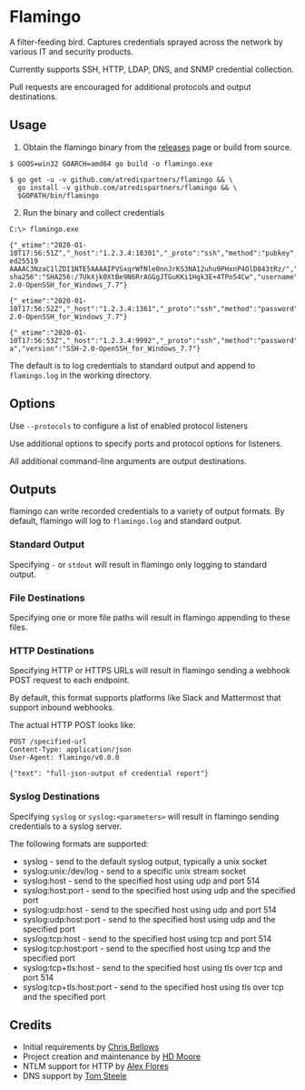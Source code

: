 # Flamingo 

A filter-feeding bird. Captures credentials sprayed across the network by various IT and security products.

Currently supports SSH, HTTP, LDAP, DNS, and SNMP credential collection.

Pull requests are encouraged for additional protocols and output destinations.

## Usage

1. Obtain the flamingo binary from the [releases](https://github.com/atredispartners/flamingo/releases) page or build from source.

```
$ GOOS=win32 GOARCH=amd64 go build -o flamingo.exe
```

```
$ go get -u -v github.com/atredispartners/flamingo && \
  go install -v github.com/atredispartners/flamingo && \
  $GOPATH/bin/flamingo
```

2. Run the binary and collect credentials
```
C:\> flamingo.exe

{"_etime":"2020-01-10T17:56:51Z","_host":"1.2.3.4:18301","_proto":"ssh","method":"pubkey","pubkey":"ssh-ed25519 AAAAC3NzaC1lZDI1NTE5AAAAIPVSxqrWfNle0nnJrKS3NA12uhu9PHxnP4OlD843tRz/","pubkey-sha256":"SHA256:/7UkXjk0XtBe9N6RrAGGgJTGuKKi1Hgk3E+4TPo54Cw","username":"devuser","version":"SSH-2.0-OpenSSH_for_Windows_7.7"}

{"_etime":"2020-01-10T17:56:52Z","_host":"1.2.3.4:1361","_proto":"ssh","method":"password","password":"SuperS3kr3t^!","username":"root","version":"SSH-2.0-OpenSSH_for_Windows_7.7"}

{"_etime":"2020-01-10T17:56:53Z","_host":"1.2.3.4:9992","_proto":"ssh","method":"password","password":"DefaultPotato","username":"vulnscan-a","version":"SSH-2.0-OpenSSH_for_Windows_7.7"}

```

The default is to log credentials to standard output and append to `flamingo.log` in the working directory.

## Options

Use `--protocols` to configure a list of enabled protocol listeners

Use additional options to specify ports and protocol options for listeners.

All additional command-line arguments are output destinations.

## Outputs

flamingo can write recorded credentials to a variety of output formats. By default, flamingo will log to `flamingo.log` and standard output.

### Standard Output

Specifying `-` or `stdout` will result in flamingo only logging to standard output.

### File Destinations

Specifying one or more file paths will result in flamingo appending to these files.

### HTTP Destinations

Specifying HTTP or HTTPS URLs will result in flamingo sending a webhook POST request to each endpoint.

By default, this format supports platforms like Slack and Mattermost that support inbound webhooks.

The actual HTTP POST looks like:

```
POST /specified-url
Content-Type: application/json
User-Agent: flamingo/v0.0.0

{"text": "full-json-output of credential report"}
```

### Syslog Destinations

Specifying `syslog` or `syslog:<parameters>` will result in flamingo sending credentials to a syslog server.

The following formats are supported:

 * syslog - send to the default syslog output, typically a unix socket
 * syslog:unix:/dev/log - send to a specific unix stream socket
 * syslog:host - send to the specified host using udp and port 514
 * syslog:host:port - send to the specified host using udp and the specified port
 * syslog:udp:host - send to the specified host using udp and port 514
 * syslog:udp:host:port - send to the specified host using udp and the specified port
 * syslog:tcp:host - send to the specified host using tcp and port 514
 * syslog:tcp:host:port - send to the specified host using tcp and the specified port
 * syslog:tcp+tls:host - send to the specified host using tls over tcp and port 514
 * syslog:tcp+tls:host:port - send to the specified host using tls over tcp and the specified port

## Credits

 * Initial requirements by [Chris Bellows](https://github.com/chris-atredis)
 * Project creation and maintenance by [HD Moore](https://github.com/hdm)
 * NTLM support for HTTP by [Alex Flores](https://github.com/audibleblink)
 * DNS support by [Tom Steele](https://github.com/tomsteele)
